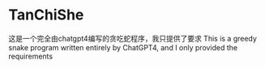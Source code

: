 # TanChiShe
这是一个完全由chatgpt4编写的贪吃蛇程序，我只提供了要求
This is a greedy snake program written entirely by ChatGPT4, and I only provided the requirements
